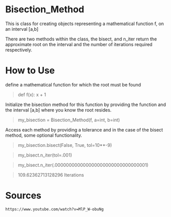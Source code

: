 # Bisection_Method

This is class for creating objects representing a mathematical function f, on an interval [a,b]


There are two methods within the class, the bisect, and n_iter return the approximate root on the interval and the number of iterations required respectively. 

# How to Use

define a mathematical function for which the root must be found

  > def f(x): x + 1
  
Initialize the bisection method for this function by providing the function and the interval [a,b] where you know the root resides.

  > my_bisection = Bisection_Method(f, a=int, b=int)
  
Access each method by providing a tolerance and in the case of the bisect method, some optional functionality.

  > my_bisection.bisect(False, True, tol=10**-9)
  
  > my_bisect.n_iter(tol=.001)
  
  > my_bisect.n_iter(.000000000000000000000000000000001)
  
  >109.62362713128296 Iterations 
  
  
  # Sources 
  
    https://www.youtube.com/watch?v=MlP_W-obuNg
